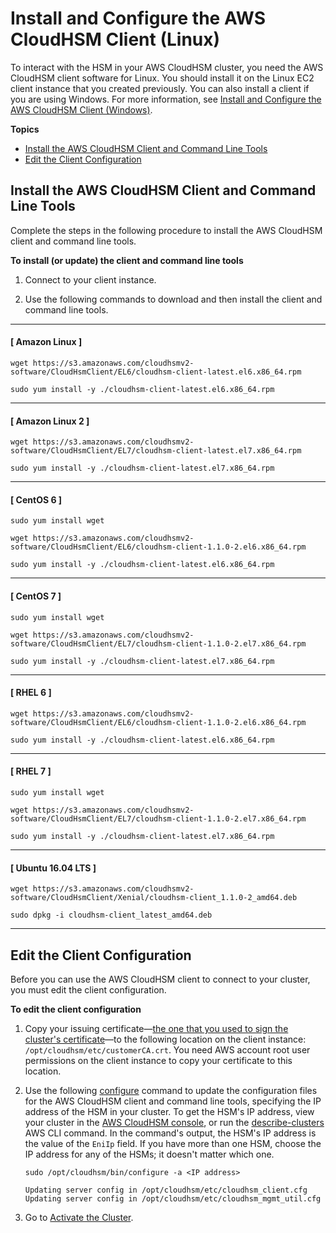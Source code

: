 # Install and Configure the AWS CloudHSM Client \(Linux\)<a name="install-and-configure-client-linux"></a>

To interact with the HSM in your AWS CloudHSM cluster, you need the AWS CloudHSM client software for Linux\. You should install it on the Linux EC2 client instance that you created previously\. You can also install a client if you are using Windows\. For more information, see [Install and Configure the AWS CloudHSM Client \(Windows\)](install-and-configure-client-win.md)\. 

**Topics**
+ [Install the AWS CloudHSM Client and Command Line Tools](#install-client)
+ [Edit the Client Configuration](#edit-client-configuration)

## Install the AWS CloudHSM Client and Command Line Tools<a name="install-client"></a>

Complete the steps in the following procedure to install the AWS CloudHSM client and command line tools\.

**To install \(or update\) the client and command line tools**

1. Connect to your client instance\.

1. Use the following commands to download and then install the client and command line tools\.

------
#### [ Amazon Linux ]

   ```
   wget https://s3.amazonaws.com/cloudhsmv2-software/CloudHsmClient/EL6/cloudhsm-client-latest.el6.x86_64.rpm
   ```

   ```
   sudo yum install -y ./cloudhsm-client-latest.el6.x86_64.rpm
   ```

------
#### [ Amazon Linux 2 ]

   ```
   wget https://s3.amazonaws.com/cloudhsmv2-software/CloudHsmClient/EL7/cloudhsm-client-latest.el7.x86_64.rpm
   ```

   ```
   sudo yum install -y ./cloudhsm-client-latest.el7.x86_64.rpm
   ```

------
#### [ CentOS 6 ]

   ```
   sudo yum install wget
   ```

   ```
   wget https://s3.amazonaws.com/cloudhsmv2-software/CloudHsmClient/EL6/cloudhsm-client-1.1.0-2.el6.x86_64.rpm
   ```

   ```
   sudo yum install -y ./cloudhsm-client-latest.el6.x86_64.rpm
   ```

------
#### [ CentOS 7 ]

   ```
   sudo yum install wget
   ```

   ```
   wget https://s3.amazonaws.com/cloudhsmv2-software/CloudHsmClient/EL7/cloudhsm-client-1.1.0-2.el7.x86_64.rpm
   ```

   ```
   sudo yum install -y ./cloudhsm-client-latest.el7.x86_64.rpm
   ```

------
#### [ RHEL 6 ]

   ```
   wget https://s3.amazonaws.com/cloudhsmv2-software/CloudHsmClient/EL6/cloudhsm-client-1.1.0-2.el6.x86_64.rpm
   ```

   ```
   sudo yum install -y ./cloudhsm-client-latest.el6.x86_64.rpm
   ```

------
#### [ RHEL 7 ]

   ```
   sudo yum install wget
   ```

   ```
   wget https://s3.amazonaws.com/cloudhsmv2-software/CloudHsmClient/EL7/cloudhsm-client-1.1.0-2.el7.x86_64.rpm
   ```

   ```
   sudo yum install -y ./cloudhsm-client-latest.el7.x86_64.rpm
   ```

------
#### [ Ubuntu 16\.04 LTS ]

   ```
   wget https://s3.amazonaws.com/cloudhsmv2-software/CloudHsmClient/Xenial/cloudhsm-client_1.1.0-2_amd64.deb
   ```

   ```
   sudo dpkg -i cloudhsm-client_latest_amd64.deb
   ```

------

## Edit the Client Configuration<a name="edit-client-configuration"></a>

Before you can use the AWS CloudHSM client to connect to your cluster, you must edit the client configuration\. 

**To edit the client configuration**

1. Copy your issuing certificate—[the one that you used to sign the cluster's certificate](initialize-cluster.md#sign-csr)—to the following location on the client instance: `/opt/cloudhsm/etc/customerCA.crt`\. You need AWS account root user permissions on the client instance to copy your certificate to this location\. 

1. Use the following [configure](configure-tool.md) command to update the configuration files for the AWS CloudHSM client and command line tools, specifying the IP address of the HSM in your cluster\. To get the HSM's IP address, view your cluster in the [AWS CloudHSM console](https://console.aws.amazon.com/cloudhsm/), or run the [describe\-clusters](http://docs.aws.amazon.com/cli/latest/reference/cloudhsmv2/describe-clusters.html) AWS CLI command\. In the command's output, the HSM's IP address is the value of the `EniIp` field\. If you have more than one HSM, choose the IP address for any of the HSMs; it doesn't matter which one\. 

   ```
   sudo /opt/cloudhsm/bin/configure -a <IP address>
   	
   Updating server config in /opt/cloudhsm/etc/cloudhsm_client.cfg
   Updating server config in /opt/cloudhsm/etc/cloudhsm_mgmt_util.cfg
   ```

1. Go to [Activate the Cluster](activate-cluster.md)\.